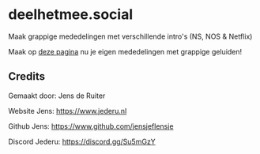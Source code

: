 # deelhetmee.social
Maak grappige mededelingen met verschillende intro's (NS, NOS & Netflix)

Maak op [deze pagina](https://deelhetmee.social) nu je eigen mededelingen met grappige geluiden!

## Credits
Gemaakt door: Jens de Ruiter


Website Jens: https://www.jederu.nl


Github Jens: https://www.github.com/jensjeflensje


Discord Jederu: https://discord.gg/Su5mGzY
